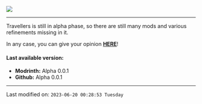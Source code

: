 ![](https://raw.githubusercontent.com/TravellersModpack/Travellers/main/Status_Banner.png)

------------
Travellers is still in alpha phase, so there are still many mods and various refinements missing in it.

In any case, you can give your opinion [**HERE**](https://github.com/TravellersModpack/Travellers/issues)!

#### Last available version:
- **Modrinth:** Alpha 0.0.1
- **Github:** Alpha 0.0.1

------------
Last modified on: `2023-06-20 00:28:53 Tuesday`
